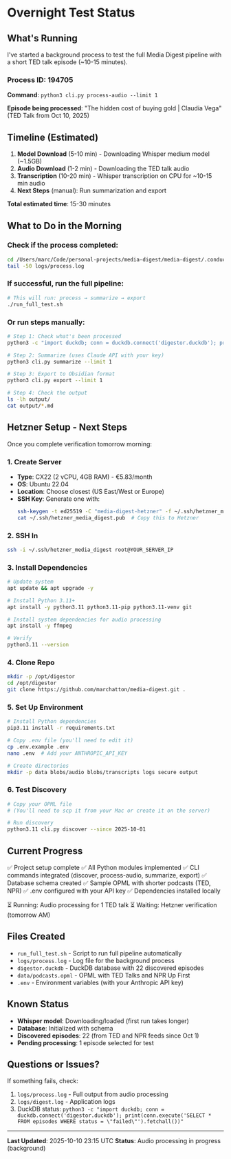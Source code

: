 # Overnight Test Status

## What's Running

I've started a background process to test the full Media Digest pipeline with a short TED talk episode (~10-15 minutes).

### Process ID: 194705
**Command**: `python3 cli.py process-audio --limit 1`

**Episode being processed**: "The hidden cost of buying gold | Claudia Vega" (TED Talk from Oct 10, 2025)

## Timeline (Estimated)

1. **Model Download** (5-10 min) - Downloading Whisper medium model (~1.5GB)
2. **Audio Download** (1-2 min) - Downloading the TED talk audio
3. **Transcription** (10-20 min) - Whisper transcription on CPU for ~10-15 min audio
4. **Next Steps** (manual): Run summarization and export

**Total estimated time**: 15-30 minutes

## What to Do in the Morning

### Check if the process completed:

```bash
cd /Users/marc/Code/personal-projects/media-digest/media-digest/.conductor/harrisburg
tail -50 logs/process.log
```

### If successful, run the full pipeline:

```bash
# This will run: process → summarize → export
./run_full_test.sh
```

### Or run steps manually:

```bash
# Step 1: Check what's been processed
python3 -c "import duckdb; conn = duckdb.connect('digestor.duckdb'); print(conn.execute('SELECT title, status FROM episodes LIMIT 5').fetchall())"

# Step 2: Summarize (uses Claude API with your key)
python3 cli.py summarize --limit 1

# Step 3: Export to Obsidian format
python3 cli.py export --limit 1

# Step 4: Check the output
ls -lh output/
cat output/*.md
```

## Hetzner Setup - Next Steps

Once you complete verification tomorrow morning:

### 1. Create Server
- **Type**: CX22 (2 vCPU, 4GB RAM) - €5.83/month
- **OS**: Ubuntu 22.04
- **Location**: Choose closest (US East/West or Europe)
- **SSH Key**: Generate one with:
  ```bash
  ssh-keygen -t ed25519 -C "media-digest-hetzner" -f ~/.ssh/hetzner_media_digest
  cat ~/.ssh/hetzner_media_digest.pub  # Copy this to Hetzner
  ```

### 2. SSH In
```bash
ssh -i ~/.ssh/hetzner_media_digest root@YOUR_SERVER_IP
```

### 3. Install Dependencies
```bash
# Update system
apt update && apt upgrade -y

# Install Python 3.11+
apt install -y python3.11 python3.11-pip python3.11-venv git

# Install system dependencies for audio processing
apt install -y ffmpeg

# Verify
python3.11 --version
```

### 4. Clone Repo
```bash
mkdir -p /opt/digestor
cd /opt/digestor
git clone https://github.com/marchatton/media-digest.git .
```

### 5. Set Up Environment
```bash
# Install Python dependencies
pip3.11 install -r requirements.txt

# Copy .env file (you'll need to edit it)
cp .env.example .env
nano .env  # Add your ANTHROPIC_API_KEY

# Create directories
mkdir -p data blobs/audio blobs/transcripts logs secure output
```

### 6. Test Discovery
```bash
# Copy your OPML file
# (You'll need to scp it from your Mac or create it on the server)

# Run discovery
python3.11 cli.py discover --since 2025-10-01
```

## Current Progress

✅ Project setup complete
✅ All Python modules implemented
✅ CLI commands integrated (discover, process-audio, summarize, export)
✅ Database schema created
✅ Sample OPML with shorter podcasts (TED, NPR)
✅ .env configured with your API key
✅ Dependencies installed locally

⏳ Running: Audio processing for 1 TED talk
⏳ Waiting: Hetzner verification (tomorrow AM)

## Files Created

- `run_full_test.sh` - Script to run full pipeline automatically
- `logs/process.log` - Log file for the background process
- `digestor.duckdb` - DuckDB database with 22 discovered episodes
- `data/podcasts.opml` - OPML with TED Talks and NPR Up First
- `.env` - Environment variables (with your Anthropic API key)

## Known Status

- **Whisper model**: Downloading/loaded (first run takes longer)
- **Database**: Initialized with schema
- **Discovered episodes**: 22 (from TED and NPR feeds since Oct 1)
- **Pending processing**: 1 episode selected for test

## Questions or Issues?

If something fails, check:
1. `logs/process.log` - Full output from audio processing
2. `logs/digest.log` - Application logs
3. DuckDB status: `python3 -c "import duckdb; conn = duckdb.connect('digestor.duckdb'); print(conn.execute('SELECT * FROM episodes WHERE status = \"failed\"').fetchall())"`

---

**Last Updated**: 2025-10-10 23:15 UTC
**Status**: Audio processing in progress (background)
